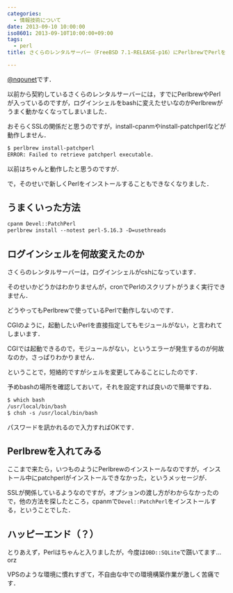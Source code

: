 ```yaml
---
categories:
  - 情報技術について
date: 2013-09-10 10:00:00
iso8601: 2013-09-10T10:00:00+09:00
tags:
  - perl
title: さくらのレンタルサーバー（FreeBSD 7.1-RELEASE-p16）にPerlbrewでPerlをインストールした話

---
```


<p><a href="https://twitter.com/nqounet">@nqounet</a>です．</p>

<p>以前から契約しているさくらのレンタルサーバーには，すでにPerlbrewやPerlが入っているのですが，ログインシェルをbashに変えたせいなのかPerlbrewがうまく動かなくなってしまいました．</p>

<p>おそらくSSLの関係だと思うのですが，install-cpanmやinstall-patchperlなどが動作しません．</p>

```default
$ perlbrew install-patchperl
ERROR: Failed to retrieve patchperl executable.
```

<p>以前はちゃんと動作したと思うのですが．</p>

<p>で，そのせいで新しくPerlをインストールすることもできなくなりました．</p>

<h2>うまくいった方法</h2>

```default
cpanm Devel::PatchPerl
perlbrew install --notest perl-5.16.3 -D=usethreads
```

<h2>ログインシェルを何故変えたのか</h2>

<p>さくらのレンタルサーバーは，ログインシェルがcshになっています．</p>

<p>そのせいかどうかはわかりませんが，cronでPerlのスクリプトがうまく実行できません．</p>

<p>どうやってもPerlbrewで使っているPerlで動作しないのです．</p>

<p>CGIのように，起動したいPerlを直接指定してもモジュールがない，と言われてしまいます．</p>

<p>CGIでは起動できるので，モジュールがない，というエラーが発生するのが何故なのか，さっぱりわかりません．</p>

<p>ということで，短絡的ですがシェルを変更してみることにしたのです．</p>

<p>予めbashの場所を確認しておいて，それを設定すれば良いので簡単ですね．</p>

```default
$ which bash
/usr/local/bin/bash
$ chsh -s /usr/local/bin/bash
```

<p>パスワードを訊かれるので入力すればOKです．</p>

<h2>Perlbrewを入れてみる</h2>

<p>ここまで来たら，いつものようにPerlbrewのインストールなのですが，インストール中にpatchperlがインストールできなかった，というメッセージが．</p>

<p>SSLが関係しているようなのですが，オプションの渡し方がわからなかったので，他の方法を探したところ，cpanmで<code>Devel::PatchPerl</code>をインストールする，ということでした．</p>

<h2>ハッピーエンド（？）</h2>

<p>とりあえず，Perlはちゃんと入りましたが，今度は<code>DBD::SQLite</code>で躓いてます…orz</p>

<p>VPSのような環境に慣れすぎて，不自由な中での環境構築作業が激しく苦痛です．</p>
    	